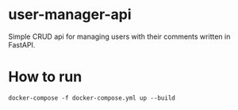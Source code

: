 # user-manager-api

Simple CRUD api for managing users with their comments written in FastAPI.

# How to run
``` docker-compose -f docker-compose.yml up --build ```